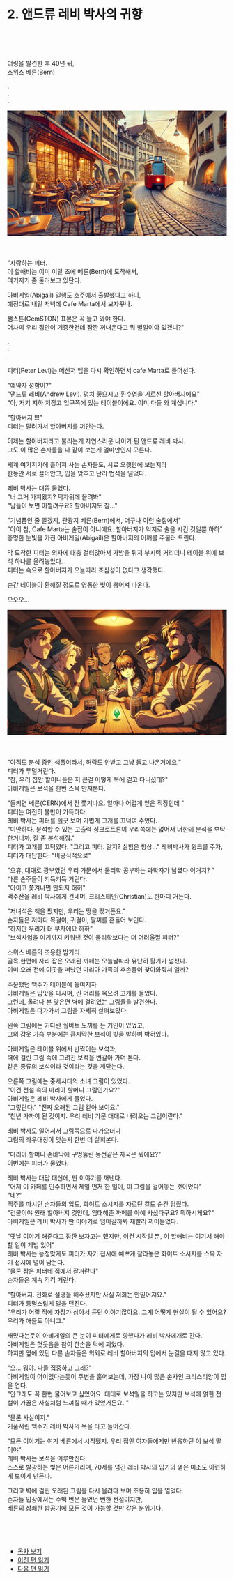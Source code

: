 # 2. 앤드류 레비 박사의 귀향 <br>
<br><br><br>

더링을 발견한 후 40년 뒤, <br>
스위스 베른(Bern)<br>

. <br>
. <br>
. <br>

![Bern 시가지](../images/ch-0-01-Bern_cafe.webp)
<br><br><br>

"사랑하는 피터. <br>
이 할애비는 이미 이달 초에 베른(Bern)에 도착해서, <br>
여기저기 좀 둘러보고 있단다. <br>

아비게일(Abigail) 일행도 호주에서 출발했다고 하니, <br>
예정대로 내일 저녁에 Cafe Marta에서 보자꾸나. <br>

잼스톤(GemSTON) 표본은 꼭 들고 와야 한다. <br>
어차피 우리 집안이 기증한건데 잠깐 꺼내온다고 뭐 별일이야 있겠니?" <br>

. <br>
. <br>
. <br>

피터(Peter Levi)는 메신저 앱을 다시 확인하면서 cafe Marta로 들어선다. <br>

"예약자 성함이?" <br>
"앤드류 레비(Andrew Levi). 덩치 좋으시고 흰수염을 기르신 할아버지에요" <br>
"아, 저기 지하 저장고 입구쪽에 있는 테이블이에요. 이미 다들 와 계십니다." <br>

"할아버지 !!!" <br>
피터는 달려가서 할아버지를 껴안는다.<br>

이제는 할아버지라고 불리는게 자연스러운 나이가 된 앤드류 레비 박사. <br>
그도 이 많은 손자들을 다 같이 보는게 얼마만인지 모른다. <br>

세계 여기저기에 흩어져 사는 손자들도, 서로 오랫만에 보는지라 <br>
한동안 서로 끌어안고, 입을 맞추고 난리 법석을 떨었다. <br>

레비 박사는 대뜸 물었다.<br>
"너 그거 가져왔지? 탁자위에 올려봐"<br>
"남들이 보면 어쩔려구요? 할아버지도 참..."<br>

"기념품인 줄 알겠지, 관광지 베른(Bern)에서, 더구나 이런 술집에서"<br>
"아이 참, Cafe Marta는 술집이 아니에요. 할아버지가 억지로 술을 시킨 것일뿐 하하" <br>
총명한 눈빛을 가진 아비게일(Abigail)은 할아버지의 어깨를 주물러 드린다. <br>

막 도착한 피터는 의자에 대충 걸터앉아서 가방을 뒤져 부시럭 거리더니 테이블 위에 보석 하나를 올려놓았다. <br>
피터는 속으로 할아버지가 오늘따라 조심성이 없다고 생각했다. <br>

순간 테이블이 환해질 정도로 영롱한 빛이 뿜어져 나온다.<br>

오오오...<br>

![alt text](../images/image.png)
<br><br><br>

"아직도 분석 중인 샘플이라서, 허락도 안받고 그냥 들고 나온거에요." <br>
피터가 투덜거린다.<br>
"참, 우리 집안 할머니들은 저 큰걸 어떻게 목에 걸고 다니셨데?"<br>
아비게일은 보석을 한번 스윽 만져본다.<br>

"들키면 쎄른(CERN)에서 전 쫓겨나요. 얼마나 어렵게 얻은 직장인데 "<br> 
피터는 여전히 불만이 가득하다. <br>
레비 박사는 피터를 힐끗 보며 가볍게 고개를 끄덕여 주었다.<br>
"미안하다. 분석할 수 있는 고출력 싱크로트론이 우리쪽에는 없어서 너한테 분석을 부탁한거니까, 잘 좀 분석해줘."<br>
피터가 고개를 끄덕였다. 
"그리고 피터. 알지? 실험은 항상..."
레비박사가 윙크를 주자, 피터가 대답한다.
"비공식적으로"

"으휴, 대대로 광부였던 우리 가문에서 물리학 공부하는 과학자가 납셨다 이거지? "<br>
다른 손주들이 키득키득 거린다.<br>
"아이고 쫓겨나면 안되지 허허"<br>
맥주잔을 레비 박사에게 건네며, 크리스티안(Christian)도 한마디 거든다.<br>

"저녀석은 책을 팠지만, 우리는 땅을 팠거든요."<br>
손자들은 저마다 목걸이, 귀걸이, 팔찌를 흔들어 보인다.<br>
"하지만 우리가 더 부자에요 하하" <br>
"보석사업을 여기까지 키워낸 것이 물리학보다는 더 어려울껄 피터?"<br>

스위스 베른의 조용한 밤거리.<br>
골목 한편에 자리 잡은 오래된 까페는 오늘날따라 유난히 활기가 넘쳤다.<br>
이미 오래 전에 이곳을 떠났던 마리아 가족의 후손들이 찾아와줘서 일까? <br>

주문했던 맥주가 테이블에 놓여지자 <br>
아비게일은 입맛을 다시며, 긴 머리를 묶으려 고개를 들었다. <br>
그런데, 올려다 본 맞은편 벽에 걸려있는 그림들을 발견한다.<br>
아비게일은 다가가서 그림을 자세히 살펴보았다.<br>

왼쪽 그림에는 커다란 힐버트 도끼를 든 거인이 있었고, <br>
그의 갑옷 가슴 부분에는 큼지막한 보석이 빛을 발하며 박혀있다.<br>

아비게일은 테이블 위에서 반짝이는 보석과, <br>
벽에 걸린 그림 속에 그려진 보석을 번갈아 가며 본다. <br>
같은 종류의 보석이라 것이라는 것을 깨닫는다. <br>

오른쪽 그림에는 중세시대의 소녀 그림이 있었다.<br>
"이건 전설 속의 마리아 할머니 그림인가요?"<br>
아비게일은 레비 박사에게 물었다.<br>
"그렇단다."
"진짜 오래된 그림 같아 보여요." <br>
"천년 가까이 된 것이지. 우리 레비 가문 대대로 내려오는 그림이란다."<br>

레비 박사도 일어서서 그림쪽으로 다가오더니 <br> 
그림의 좌우대칭이 맞는지 한번 더 살펴본다. <br>

"마리아 할머니 손바닥에 구멍뚫린 동전같은 자국은 뭐에요?"<br>
이번에는 피터가 물었다. <br>

레비 박사는 대답 대신에, 딴 이야기를 꺼낸다. <br>
"어제 이 카페를 인수하면서 제일 먼저 한 일이, 이 그림을 걸어놓는 것이었다" <br>
"네?" <br>
맥주를 마시던 손자들의 입도, 화이트 소시지를 자르던 칼도 순간 멈췄다.<br>
"건물이야 원래 할아버지 것인데, 임대해준 까페를 아예 사셨다구요? 뭐하시게요?" <br> 
아비게일은 레비 박사가 딴 이야기로 넘어갈까봐 재빨리 끼어들었다.<br>

"옛날 이야기 해준다고 잠깐 보자고는 했지만, 이건 시작일 뿐, 이 할애비는 여기서 해야할 일이 제법 있어" <br>
레비 박사는 능청맞게도 피터가 자기 접시에 예쁘게 잘라놓은 화이트 소시지를 스윽 자기 접시에 덜어 담는다. <br>
"물론 잠은 피터네 집에서 잘거란다" <br>
손자들은 계속 킥킥 거린다.<br>

"할아버지. 전화로 설명을 해주셨지만 사실 저희는 안믿어져요." <br>
피터가 퉁명스럽게 말을 던진다.<br>
"우리가 어릴 적에 자장가 삼아서 듣던 이야기잖아요. 그게 어떻게 현실이 될 수 있어요? 우리가 애들도 아니고."<br>

재밌다는듯이 아비게일의 큰 눈이 피터에게로 향했다가 레비 박사에개로 간다. <br>
아비게일은 헛웃음을 참여 한손을 턱에 괴었다. <br>
하지만 옆에 있던 다른 손자들은 의외로 레비 할아버지의 입에서 눈길을 때지 않고 있다.<br>

"오... 뭐야. 다들 집중하고 그래?" <br>
아비게일이 어이없다는듯이 주변을 훑어보는데, 가장 나이 많은 손자인 크리스티앙이 입을 연다.<br>
"안그래도 꼭 한번 물어보고 싶었어요. 대대로 보석일을 하고는 있지만 보석에 얽힌 전설이 가끔은 사실처럼 느껴질 때가 있었거든요. "<br>

"물론 사실이지." <br>
거품서린 맥주가 레비 박사의 목을 타고 들어간다.<br>

"모든 이야기는 여기 베른에서 시작됐지. 우리 집안 여자들에게만 반응하던 이 보석 말이야"<br>
레비 박사는 보석을 어루만진다. <br>
스스로 발광하는 빛은 어른거리며, 70세를 넘긴 레비 박사의 입가의 옅은 미소도 아련하게 보이게 만든다. <br>

그리고 벽에 걸린 오래된 그림을 다시 올려다 보며 조용히 입을 열었다. <br>
손자들 입장에서는 수백 번은 들었던 뻔한 전설이지만, <br>
베른의 상쾌한 밤공기에 모든 것이 가능할 것만 같은 분위기다. <br>

<br><br><br>

* [목차 보기](content_kr.md) <br>
* [이전 편 읽기](/01_gemston/KR/0-01_(KR)the_ring_1.md)
* [다음 편 읽기](/01_gemston/KR/1-01_(KR)maria_1.md)
